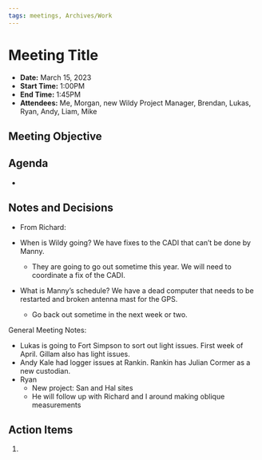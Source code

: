 ```yaml
---
tags: meetings, Archives/Work
---
```

# Meeting Title
- **Date:** March 15, 2023
- **Start Time:** 1:00PM
- **End Time:** 1:45PM
- **Attendees:** Me, Morgan, new Wildy Project Manager, Brendan, Lukas, Ryan, Andy, Liam, Mike

## Meeting Objective


## Agenda
- 

## Notes and Decisions
- From Richard:

-   When is Wildy going? We have fixes to the CADI that can’t be done by Manny.
    -   They are going to go out sometime this year. We will need to coordinate a fix of the CADI.
-   What is Manny’s schedule? We have a dead computer that needs to be restarted and broken antenna mast for the GPS.
    -   Go back out sometime in the next week or two.

General Meeting Notes:

-   Lukas is going to Fort Simpson to sort out light issues. First week of April. Gillam also has light issues.
-   Andy Kale had logger issues at Rankin. Rankin has Julian Cormer as a new custodian.
-   Ryan
    -   New project: San and Hal sites
    -   He will follow up with Richard and I around making oblique measurements

## Action Items
1.